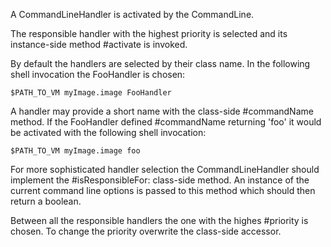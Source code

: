 A CommandLineHandler is activated by the CommandLine. The responsible handler with the highest priority is selected and its instance-side method #activate is invoked.By default the handlers are selected by their class name. In the following shell invocation the FooHandler is chosen:	$PATH_TO_VM myImage.image FooHandlerA handler may provide a short name with the class-side #commandName method. If the FooHandler defined #commandName returning 'foo' it would be activated with the following shell invocation:		$PATH_TO_VM myImage.image foo	For more sophisticated handler selection the CommandLineHandler should implement the #isResponsibleFor: class-side method. An instance of the current command line options is passed to this method which should then return a boolean.Between all the responsible handlers the one with the highes #priority is chosen. To change the priority overwrite the class-side accessor.